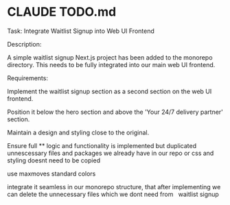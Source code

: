 # CLAUDE TODO.md

Task: Integrate Waitlist Signup into Web UI Frontend

Description:

A simple waitlist signup Next.js project has been added to the monorepo directory. This needs to be fully integrated into our main web UI frontend.

Requirements:

Implement the waitlist signup section as a second section on the web UI frontend.

Position it below the hero section and above the 'Your 24/7 delivery partner' section.

Maintain a design and styling close to the original.

Ensure full ** logic and functionality is implemented but duplicated unnescessary files and packages we already have in our repo or css and styling doesnt need to be copied

use maxmoves standard colors 

integrate it seamless in our monorepo structure, that after implementing we can delete the unnecessary files which we dont need from   waitlist signup
